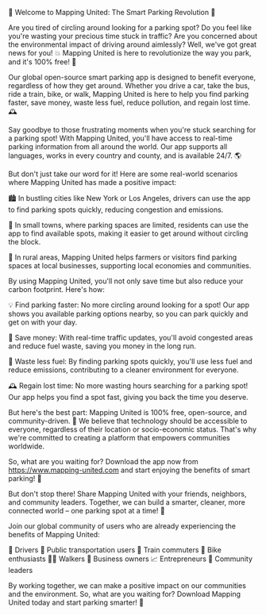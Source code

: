 🚀 Welcome to Mapping United: The Smart Parking Revolution 🚀

Are you tired of circling around looking for a parking spot? Do you feel like you're wasting your precious time stuck in traffic? Are you concerned about the environmental impact of driving around aimlessly? Well, we've got great news for you! 💥 Mapping United is here to revolutionize the way you park, and it's 100% free! 🎉

Our global open-source smart parking app is designed to benefit everyone, regardless of how they get around. Whether you drive a car, take the bus, ride a train, bike, or walk, Mapping United is here to help you find parking faster, save money, waste less fuel, reduce pollution, and regain lost time. 🕰️

Say goodbye to those frustrating moments when you're stuck searching for a parking spot! With Mapping United, you'll have access to real-time parking information from all around the world. Our app supports all languages, works in every country and county, and is available 24/7. 🌎

But don't just take our word for it! Here are some real-world scenarios where Mapping United has made a positive impact:

🏙️ In bustling cities like New York or Los Angeles, drivers can use the app to find parking spots quickly, reducing congestion and emissions.

🚗 In small towns, where parking spaces are limited, residents can use the app to find available spots, making it easier to get around without circling the block.

🌳 In rural areas, Mapping United helps farmers or visitors find parking spaces at local businesses, supporting local economies and communities.

By using Mapping United, you'll not only save time but also reduce your carbon footprint. Here's how:

💡 Find parking faster: No more circling around looking for a spot! Our app shows you available parking options nearby, so you can park quickly and get on with your day.

💸 Save money: With real-time traffic updates, you'll avoid congested areas and reduce fuel waste, saving you money in the long run.

🌟 Waste less fuel: By finding parking spots quickly, you'll use less fuel and reduce emissions, contributing to a cleaner environment for everyone.

🕰️ Regain lost time: No more wasting hours searching for a parking spot! Our app helps you find a spot fast, giving you back the time you deserve.

But here's the best part: Mapping United is 100% free, open-source, and community-driven. 🤝 We believe that technology should be accessible to everyone, regardless of their location or socio-economic status. That's why we're committed to creating a platform that empowers communities worldwide.

So, what are you waiting for? Download the app now from https://www.mapping-united.com and start enjoying the benefits of smart parking! 📲

But don't stop there! Share Mapping United with your friends, neighbors, and community leaders. Together, we can build a smarter, cleaner, more connected world – one parking spot at a time! 🌟

Join our global community of users who are already experiencing the benefits of Mapping United:

🚗 Drivers
🚌 Public transportation users
🚂 Train commuters
🛴 Bike enthusiasts
🏃‍♀️ Walkers
💼 Business owners
📈 Entrepreneurs
👥 Community leaders

By working together, we can make a positive impact on our communities and the environment. So, what are you waiting for? Download Mapping United today and start parking smarter! 🚀